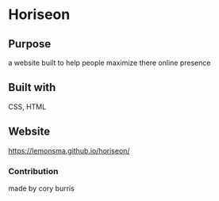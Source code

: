 # Horiseon
## Purpose
a website built to help people maximize there online presence
## Built with
CSS, HTML
## Website
https://lemonsma.github.io/horiseon/
### Contribution
made by cory burris
